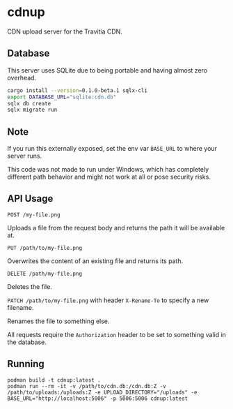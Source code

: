 # cdnup

CDN upload server for the Travitia CDN.

## Database

This server uses SQLite due to being portable and having almost zero overhead.

```sh
cargo install --version=0.1.0-beta.1 sqlx-cli
export DATABASE_URL="sqlite:cdn.db"
sqlx db create
sqlx migrate run
```

## Note

If you run this externally exposed, set the env var `BASE_URL` to where your server runs.

This code was not made to run under Windows, which has completely different path behavior and might not work at all or pose security risks.

## API Usage

`POST /my-file.png`

Uploads a file from the request body and returns the path it will be available at.

`PUT /path/to/my-file.png`

Overwrites the content of an existing file and returns its path.

`DELETE /path/my-file.png`

Deletes the file.

`PATCH /path/to/my-file.png` with header `X-Rename-To` to specify a new filename.

Renames the file to something else.

All requests require the `Authorization` header to be set to something valid in the database.

## Running

```
podman build -t cdnup:latest .
podman run --rm -it -v /path/to/cdn.db:/cdn.db:Z -v /path/to/uploads:/uploads:Z -e UPLOAD_DIRECTORY="/uploads" -e BASE_URL="http://localhost:5006" -p 5006:5006 cdnup:latest
```
